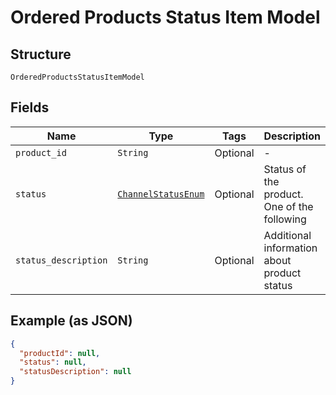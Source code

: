
# Ordered Products Status Item Model

## Structure

`OrderedProductsStatusItemModel`

## Fields

| Name | Type | Tags | Description |
|  --- | --- | --- | --- |
| `product_id` | `String` | Optional | - |
| `status` | [`ChannelStatusEnum`](../../doc/models/channel-status-enum.md) | Optional | Status of the product. One of the following |
| `status_description` | `String` | Optional | Additional information about product status |

## Example (as JSON)

```json
{
  "productId": null,
  "status": null,
  "statusDescription": null
}
```

